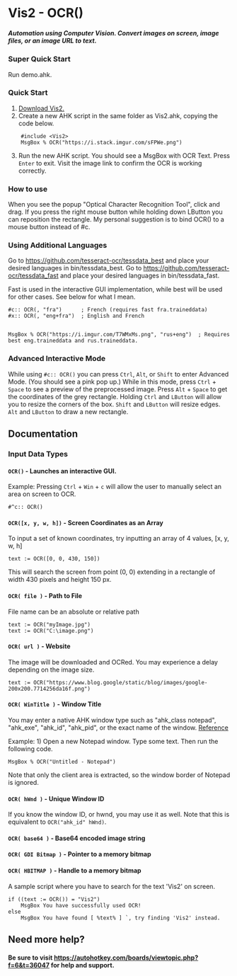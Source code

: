 # Vis2 - OCR()
##### Automation using Computer Vision. Convert images on screen, image files, or an image URL to text. 

### Super Quick Start

Run demo.ahk.

### Quick Start
1. [Download Vis2.](https://github.com/iseahound/Vis2/archive/master.zip)
2. Create a new AHK script in the same folder as Vis2.ahk, copying the code below.

```
    #include <Vis2>
    MsgBox % OCR("https://i.stack.imgur.com/sFPWe.png")
```
    
3. Run the new AHK script. You should see a MsgBox with OCR Text. Press ```Enter``` to exit. Visit the image link to confirm the OCR is working correctly. 

### How to use
When you see the popup "Optical Character Recognition Tool", click and drag. If you press the right mouse button while holding down LButton you can reposition the rectangle. My personal suggestion is to bind OCR() to a mouse button instead of #c. 

### Using Additional Languages
Go to https://github.com/tesseract-ocr/tessdata_best and place your desired languages in bin/tessdata_best. 
Go to https://github.com/tesseract-ocr/tessdata_fast and place your desired languages in bin/tessdata_fast. 

Fast is used in the interactive GUI implementation, while best will be used for other cases. See below for what I mean. 


    #c:: OCR(, "fra")      ; French (requires fast fra.traineddata)
    #x:: OCR(, "eng+fra")  ; English and French


    MsgBox % OCR("https://i.imgur.com/T7WMxMs.png", "rus+eng")  ; Requires best eng.traineddata and rus.traineddata. 

### Advanced Interactive Mode
While using ```#c:: OCR()``` you can press ```Ctrl```, ```Alt```, or ```Shift``` to enter Advanced Mode. (You should see a pink pop up.) While in this mode, press ```Ctrl``` + ```Space``` to see a preview of the preprocessed image. Press ```Alt``` + ```Space``` to get the coordinates of the grey rectangle. Holding ```Ctrl``` and ```LButton``` will allow you to resize the corners of the box. ```Shift``` and ```LButton``` will resize edges. ```Alt``` and ```LButton``` to draw a new rectangle. 

## Documentation
### Input Data Types
#### ```OCR()``` - Launches an interactive GUI. 
Example: Pressing ```Ctrl``` + ```Win``` + ```c``` will allow the user to manually select an area on screen to OCR. 

    #^c:: OCR()

#### ```OCR([x, y, w, h])``` - Screen Coordinates as an Array
To input a set of known coordinates, try inputting an array of 4 values, [x, y, w, h]

    text := OCR([0, 0, 430, 150])

This will search the screen from point (0, 0) extending in a rectangle of width 430 pixels and height 150 px. 

#### ```OCR( file )``` - Path to File
File name can be an absolute or relative path

    text := OCR("myImage.jpg")
    text := OCR("C:\image.png")
    
#### ```OCR( url )``` - Website
The image will be downloaded and OCRed. You may experience a delay depending on the image size. 

    text := OCR("https://www.blog.google/static/blog/images/google-200x200.7714256da16f.png")

#### ```OCR( WinTitle )``` - Window Title
You may enter a native AHK window type such as "ahk_class notepad", "ahk_exe", "ahk_id", "ahk_pid", or the exact name of the window. [Reference](https://autohotkey.com/docs/misc/WinTitle.htm)

Example: 1) Open a new Notepad window. Type some text. Then run the following code. 

    MsgBox % OCR("Untitled - Notepad")
    
Note that only the client area is extracted, so the window border of Notepad is ignored. 

#### ```OCR( hWnd )``` - Unique Window ID
If you know the window ID, or hwnd, you may use it as well. Note that this is equivalent to ```OCR("ahk_id" hWnd)```. 

#### ```OCR( base64 )``` - Base64 encoded image string
#### ```OCR( GDI Bitmap )``` - Pointer to a memory bitmap
#### ```OCR( HBITMAP )``` - Handle to a memory bitmap

A sample script where you have to search for the text 'Vis2' on screen. 

    if ((text := OCR()) = "Vis2")
        MsgBox You have successfully used OCR!
    else
        MsgBox You have found [ %text% ] `, try finding 'Vis2' instead. 

## Need more help?
#### Be sure to visit https://autohotkey.com/boards/viewtopic.php?f=6&t=36047 for help and support. 
